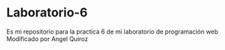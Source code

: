 # Laboratorio-6
Es mi repositorio para la practica 6 de mi laboratorio de programación web
Modificado por Angel Quiroz